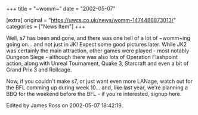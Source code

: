 +++
title = "~womm~"
date = "2002-05-07"

[extra]
original = "https://uwcs.co.uk/news/womm-1474488873013/"    
categories = ["News Item"]
+++

Well, s7 has been and gone, and there was one hell of a lot of \~womm\~ing going on... and not just in JK\! Expect some good pictures later. While JK2 was certainly the main attraction, other games were played - most notably Dungeon Siege - although there was also lots of Operation Flashpoint action, along with Unreal Tournament, Quake 3, Starcraft and even a bit of Grand Prix 3 and Rollcage.

Now, if you couldn't make s7, or just want even more LANage, watch out for the BFL comming up during week 10... and, like last year, we're planning a BBQ for the weekend before the BFL - if you're interested, signup here.

Edited by James Ross on 2002-05-07 18:42:19.

